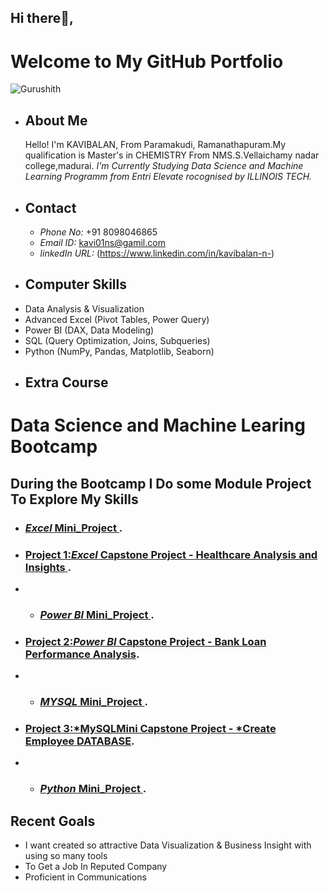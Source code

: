 ## Hi there👋, 
  # Welcome to My GitHub Portfolio
 ![Gurushith]()
- ## About Me
  Hello! I'm KAVIBALAN, From Paramakudi, Ramanathapuram.My qualification is Master's in CHEMISTRY From NMS.S.Vellaichamy nadar college,madurai.
 *I'm Currently Studying Data Science and Machine Learning Programm from Entri Elevate rocognised by ILLINOIS TECH.* 
- ## Contact
  - *Phone No:* +91 8098046865
  - *Email ID:* kavi01ns@gamil.com
  - *linkedIn URL:* (https://www.linkedin.com/in/kavibalan-n-)
- ## Computer Skills
- Data Analysis & Visualization
- Advanced Excel (Pivot Tables, Power Query)
- Power BI (DAX, Data Modeling)
- SQL (Query Optimization, Joins, Subqueries)
- Python (NumPy, Pandas, Matplotlib, Seaborn)
- ## Extra Course
# Data Science and Machine Learing Bootcamp
 ## During the Bootcamp I Do some Module Project To Explore My Skills
- ### [*Excel* Mini_Project ](https://github.com/Kavi01ns/Excel_Mini-_Projects).
- ### [Project 1:*Excel* Capstone Project - Healthcare Analysis and Insights ](https://github.com/Gurudsml/Excel-Healthcae-Insights).
- - ### [*Power BI* Mini_Project ](https://github.com/Kavi01ns/PowerBI_Mini_Projects).
- ### [Project 2:*Power BI* Capstone Project - Bank Loan Performance Analysis](https://github.com/Gurudsml/Power-BI-Module-Project).
- - ### [*MYSQL* Mini_Project ](https://github.com/Kavi01ns/MYSQL_Mini_Projects).
- ### [Project 3:*MySQLMini Capstone Project - *Create Employee DATABASE](https://github.com/Gurudsml/SQL-MINI-PROJECT).
- - ### [*Python* Mini_Project ](https://github.com/Kavi01ns/Python_Mini_Projects).
 ## Recent Goals
  - I want created so attractive Data Visualization & Business Insight with using so many tools 
  - To Get a Job In Reputed Company
  - Proficient in Communications
